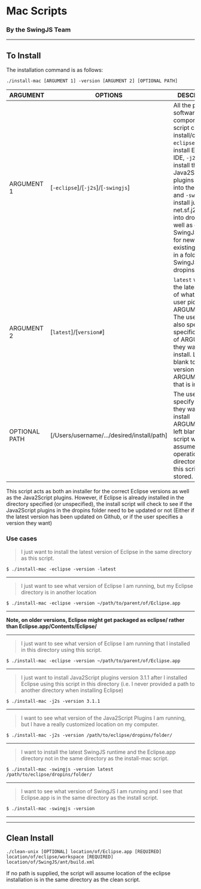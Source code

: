 # Mac Scripts
### By the SwingJS Team

----------
## To Install

The installation command is as follows:

```
./install-mac [ARGUMENT 1] -version [ARGUMENT 2] [OPTIONAL PATH]
```

| 	ARGUMENT   | OPTIONS                                   				| DESCRIPTION |
| ------------- | ------------------------------------------------------ | ------------ |
| ARGUMENT 1  | [`-eclipse`]/[`-j2s`]/[`-swingjs`] | All the potential software components this script can install/check. `-eclipse` will install Eclipse IDE, `-j2s` will install the Java2Script plugins (.jar files) into the dropins and `-swingjs` install just net.sf.j2s.core.jar into dropins as well as copy the SwingJS ZIP files for new or existing projects in a folder called SwingJS in the dropins folder. |
| ARGUMENT 2  | [`latest`]/[`version#`] | `latest` will install the latest version of whatever the user picked in ARGUMENT 1. The user can also specify a specific version of ARGUMENT 1 they want to install. Leave this blank to see the version of ARGUMENT 1 that is installed.
| OPTIONAL PATH | [/Users/username/.../desired/install/path] | The user can specify where they want to install ARGUMENT 1. If left blank, the script will assume all operations in the directory where this script is stored.

This script acts as both an installer for the correct Eclipse versions as well as the Java2Script plugins. However, if Eclipse is already installed in the directory specified (or unspecified), the install script will check to see if the Java2Script plugins in the dropins folder need to be updated or not (Either if the latest version has been updated on Github, or if the user specifies a version they want)


### Use cases

> I just want to install the latest version of Eclipse in the same directory as this script.

```
$ ./install-mac -eclipse -version -latest
```
---

> I just want to see what version of Eclipse I am running, but my Eclipse directory is in another location

```
$ ./install-mac -eclipse -version ~/path/to/parent/of/Eclipse.app
```
---

**Note, on older versions, Eclipse might get packaged as eclipse/ rather than Eclipse.app/Contents/Eclipse/**

---
> I just want to see what version of Eclipse I am running that I installed in this directory using this script.

```
$ ./install-mac -eclipse -version ~/path/to/parent/of/Eclipse.app
```
---


> I just want to install Java2Script plugins version 3.1.1 after I installed Eclipse using this script in this directory (i.e. I never provided a path to another directory when installing Eclipse)
```
$ ./install-mac -j2s -version 3.1.1
```
---



> I want to see what version of the Java2Script Plugins I am running, but I have a really customized location on my computer.
```
$ ./install-mac -j2s -version /path/to/eclipse/dropins/folder/
```
---

> I want to install the latest SwingJS runtime and the Eclipse.app directory not in the same directory as the install-mac script.
```
$ ./install-mac -swingjs -version latest /path/to/eclipse/dropins/folder/
```
---

> I want to see what version of SwingJS I am running and I see that Eclipse.app is in the same directory as the install script.
```
$ ./install-mac -swingjs -version
```
---

----------
## Clean Install

```
./clean-unix [OPTIONAL] location/of/Eclipse.app [REQUIRED] location/of/eclipse/workspace [REQUIRED] location/of/SwingJS/ant/build.xml
```

If no path is supplied, the script will assume location of the eclipse installation is in the same directory as the clean script. 
